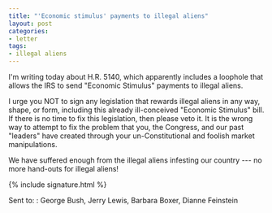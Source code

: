 ```yaml
---
title: "'Economic stimulus' payments to illegal aliens"
layout: post
categories:
- letter
tags:
- illegal aliens
---
```


I'm writing today about H.R. 5140, which apparently includes a loophole that allows the IRS to send "Economic Stimulus" payments to illegal aliens.

I urge you NOT to sign any legislation that rewards illegal aliens in any way, shape, or form, including this already ill-conceived "Economic Stimulus" bill. If there is no time to fix this legislation, then please veto it. It is the wrong way to attempt to fix the problem that you, the Congress, and our past "leaders" have created through your un-Constitutional and foolish market manipulations.

We have suffered enough from the illegal aliens infesting our country --- no more hand-outs for illegal aliens!

{% include signature.html %}

Sent to:
: George Bush, Jerry Lewis, Barbara Boxer, Dianne Feinstein
